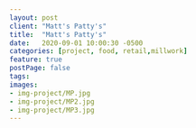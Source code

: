 ```yaml
---
layout: post
client: "Matt's Patty's"
title:  "Matt's Patty's"
date:   2020-09-01 10:00:30 -0500
categories: [project, food, retail,millwork]
feature: true
postPage: false
tags:
images: 
- img-project/MP.jpg
- img-project/MP2.jpg
- img-project/MP3.jpg
---
```



